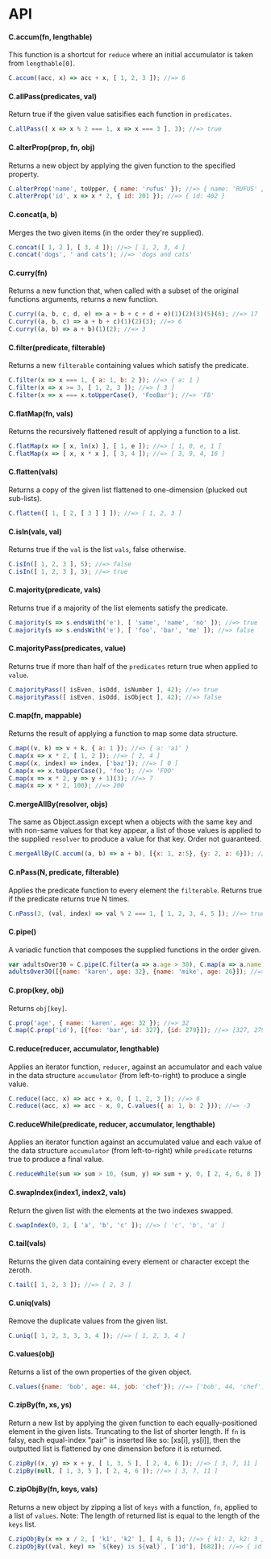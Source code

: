 # API

#### C.accum(fn, lengthable)
This function is a shortcut for `reduce` where an initial accumulator is taken from `lengthable[0]`.
```javascript
C.accum((acc, x) => acc + x, [ 1, 2, 3 ]); //=> 6
```

#### C.allPass(predicates, val)
Return true if the given value satisifies each function in `predicates`.
```javascript
C.allPass([ x => x % 2 === 1, x => x === 3 ], 3); //=> true
```

#### C.alterProp(prop, fn, obj)
Returns a new object by applying the given function to the specified property.
```javascript
C.alterProp('name', toUpper, { name: 'rufus' }); //=> { name: 'RUFUS' }
C.alterProp('id', x => x * 2, { id: 201 }); //=> { id: 402 }
```

#### C.concat(a, b)
Merges the two given items (in the order they're supplied).
```javascript
C.concat([ 1, 2 ], [ 3, 4 ]); //=> [ 1, 2, 3, 4 ]
C.concat('dogs', ' and cats'); //=> 'dogs and cats'
```

#### C.curry(fn)
Returns a new function that, when called with a subset of the original
functions arguments, returns a new function.
```javascript
C.curry((a, b, c, d, e) => a + b + c + d + e)(1)(2)(3)(5)(6); //=> 17
C.curry((a, b, c) => a + b + c)(1)(2)(3); //=> 6
C.curry((a, b) => a + b)(1)(2); //=> 3
```

#### C.filter(predicate, filterable)
Returns a new `filterable` containing values which satisfy the predicate.
```javascript
C.filter(x => x === 1, { a: 1, b: 2 }); //=> { a: 1 }
C.filter(x => x >= 3, [ 1, 2, 3 ]); //=> [ 3 ]
C.filter(x => x === x.toUpperCase(), 'FooBar'); //=> 'FB'
```

#### C.flatMap(fn, vals)
Returns the recursively flattened result of applying a function to a list.
```javascript
C.flatMap(x => [ x, ln(x) ], [ 1, e ]); //=> [ 1, 0, e, 1 ]
C.flatMap(x => [ x, x * x ], [ 3, 4 ]); //=> [ 3, 9, 4, 16 ]
```

#### C.flatten(vals)
Returns a copy of the given list flattened to one-dimension (plucked out sub-lists).
```javascript
C.flatten([ 1, [ 2, [ 3 ] ] ]); //=> [ 1, 2, 3 ]
```

#### C.isIn(vals, val)
Returns true if the `val` is the list `vals`, false otherwise.
```javascript
C.isIn([ 1, 2, 3 ], 5); //=> false
C.isIn([ 1, 2, 3 ], 3); //=> true
```

#### C.majority(predicate, vals)
Returns true if a majority of the list elements satisfy the predicate.
```javascript
C.majority(s => s.endsWith('e'), [ 'same', 'name', 'no' ]); //=> true
C.majority(s => s.endsWith('e'), [ 'foo', 'bar', 'me' ]); //=> false
```

#### C.majorityPass(predicates, value)
Returns true if more than half of the `predicates` return true when applied to `value`.
```javascript
C.majorityPass([ isEven, isOdd, isNumber ], 42); //=> true
C.majorityPass([ isEven, isOdd, isObject ], 42); //=> false
```

#### C.map(fn, mappable)
Returns the result of applying a function to map some data structure.
```javascript
C.map((v, k) => v + k, { a: 1 }); //=> { a: 'a1' }
C.map(x => x * 2, [ 1, 2 ]); //=> [ 2, 4 ]
C.map((x, index) => index, ['baz']); //=> [ 0 ]
C.map(x => x.toUpperCase(), 'foo'); //=> 'FOO'
C.map(x => x * 2, y => y + 1)(3); //=> 7
C.map(x => x * 2, 100); //=> 200
```

#### C.mergeAllBy(resolver, objs)
The same as Object.assign except when a objects with the same key and with
non-same values for that key appear, a list of those values is applied to
the supplied `resolver` to produce a value for that key. Order not guaranteed.
```javascript
C.mergeAllBy(C.accum((a, b) => a + b), [{x: 1, z:5}, {y: 2, z: 6}]); //=> {x: 1, y: 2, z: 11}
```

#### C.nPass(N, predicate, filterable)
Applies the predicate function to every element the `filterable`.
Returns true if the predicate returns true N times.
```javascript
C.nPass(3, (val, index) => val % 2 === 1, [ 1, 2, 3, 4, 5 ]); //=> true
```

#### C.pipe()
A variadic function that composes the supplied functions in the order given.
```javascript
var adultsOver30 = C.pipe(C.filter(a => a.age > 30), C.map(a => a.name));
adultsOver30([{name: 'karen', age: 32}, {name: 'mike', age: 26}]); //=> 'karen'
```

#### C.prop(key, obj)
Returns `obj[key]`.
```javascript
C.prop('age', { name: 'karen', age: 32 }); //=> 32
C.map(C.prop('id'), [{foo: 'bar', id: 327}, {id: 279}]); //=> [327, 279]
```

#### C.reduce(reducer, accumulator, lengthable)
Applies an iterator function, `reducer`, against an accumulator and each value
in the data structure `accumulator` (from left-to-right) to produce a single value.
```javascript
C.reduce((acc, x) => acc + x, 0, [ 1, 2, 3 ]); //=> 6
C.reduce((acc, x) => acc - x, 0, C.values({ a: 1, b: 2 })); //=> -3
```

#### C.reduceWhile(predicate, reducer, accumulator, lengthable)
Applies an iterator function against an accumulated value and each value
of the data structure `accumulator` (from left-to-right) while `predicate` returns true
to produce a final value.
```javascript
C.reduceWhile(sum => sum > 10, (sum, y) => sum + y, 0, [ 2, 4, 6, 8 ]); //=> 12
```

#### C.swapIndex(index1, index2, vals)
Return the given list with the elements at the two indexes swapped.
```javascript
C.swapIndex(0, 2, [ 'a', 'b', 'c' ]); //=> [ 'c', 'b', 'a' ]
```

#### C.tail(vals)
Returns the given data containing every element or character except the zeroth.
```javascript
C.tail([ 1, 2, 3 ]); //=> [ 2, 3 ]
```

#### C.uniq(vals)
Remove the duplicate values from the given list.
```javascript
C.uniq([ 1, 2, 3, 3, 3, 4 ]); //=> [ 1, 2, 3, 4 ]
```

#### C.values(obj)
Returns a list of the own properties of the given object.
```javascript
C.values({name: 'bob', age: 44, job: 'chef'}); //=> ['bob', 44, 'chef']
```

#### C.zipBy(fn, xs, ys)
Return a new list by applying the given function to each equally-positioned
element in the given lists. Truncating to the list of shorter length.
If `fn` is falsy, each equal-index "pair" is inserted like so: [xs[i], ys[i]],
then the outputted list is flattened by one dimension before it is returned.
```javascript
C.zipBy((x, y) => x + y, [ 1, 3, 5 ], [ 2, 4, 6 ]); //=> [ 3, 7, 11 ]
C.zipBy(null, [ 1, 3, 5 ], [ 2, 4, 6 ]); //=> [ 3, 7, 11 ]
```

#### C.zipObjBy(fn, keys, vals)
Returns a new object by zipping a list of `keys` with a function, `fn`,
applied to a list of `values`.
Note: The length of returned list is equal to the length of the `keys` list.
```javascript
C.zipObjBy(x => x / 2, [ 'k1', 'k2' ], [ 4, 6 ]); //=> { k1: 2, k2: 3 }
C.zipObjBy((val, key) => `${key} is ${val}`, ['id'], [682]); //=> { id: 'id is 682' }
```

